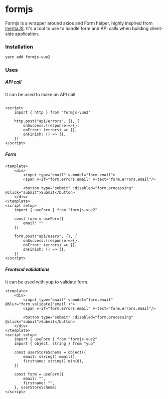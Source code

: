 # formjs
Formjs is a wrapper around axios and Form helper, highly inspired from [InertiaJS](https://inertiajs.com/). It's a tool to use to handle form and API calls when building client-side application.

### Installation
```bash
yarn add formjs-vue2
```

### Uses
##### API call
It can be used to make an API call.
```vue

<script>
    import { http } from "formjs-vue2"

    http.post("api/errors", {}, {
        onSuccess:(response)=>{},
        onError: (errors) => {},
        onFinish: () => {},
    })
</script>
```
##### Form
```vue
<template>
    <div>
        <input type="email" v-model="form.email">
        <span v-if="form.errors.email" v-text="form.errors.email"/>

        <button type="submit" :disabled="form.processing" @click="submit">Submit</button>
    </div>
</template>
<script setup>
    import { useForm } from "formjs-vue2"

    const form = useForm({
        email: ""
    })
    
    form.post("api/users", {}, {
        onSuccess:(response)=>{},
        onError: (errors) => {},
        onFinish: () => {},
    })
</script>
```
##### Frontend validations
It can be used with yup to validate form.

```vue
<template>
    <div>
        <input type="email" v-model="form.email" @blur="form.validate('email')">
        <span v-if="form.errors.email" v-text="form.errors.email"/>

        <button type="submit" :disabled="form.processing" @click="submit">Submit</button>
    </div>
</template>
<script setup>
    import { useForm } from "formjs-vue2"
    import { object, string } from "yup"

    const userStoreSchema = object({
        email: string().email(),
        firstname: string().min(8),
    })

    const form = useForm({
        email: "",
        firstname: "",
    }, userStoreSchema)
</script>
```

